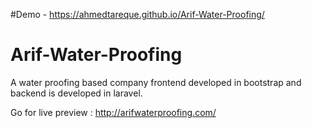 #Demo - https://ahmedtareque.github.io/Arif-Water-Proofing/


# Arif-Water-Proofing
A water proofing based company frontend developed in bootstrap and backend is developed in laravel.


Go for live preview : http://arifwaterproofing.com/
